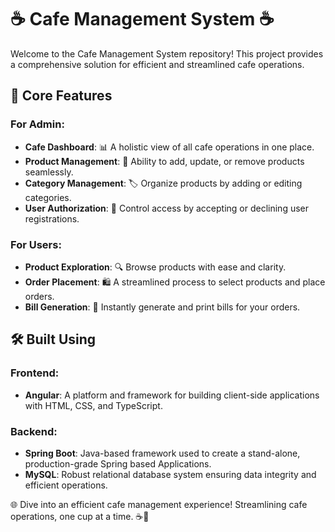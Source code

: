 # ☕ Cafe Management System ☕

Welcome to the Cafe Management System repository! This project provides a comprehensive solution for efficient and streamlined cafe operations.

 

## 🌟 Core Features

### For Admin:

- **Cafe Dashboard**: 📊 A holistic view of all cafe operations in one place.
- **Product Management**: 🥐 Ability to add, update, or remove products seamlessly.
- **Category Management**: 🏷️ Organize products by adding or editing categories.
- **User Authorization**: 🛂 Control access by accepting or declining user registrations.
  
### For Users:

- **Product Exploration**: 🔍 Browse products with ease and clarity.
- **Order Placement**: 🛍️ A streamlined process to select products and place orders.
- **Bill Generation**: 🧾 Instantly generate and print bills for your orders.

## 🛠️ Built Using

### Frontend:
- **Angular**: A platform and framework for building client-side applications with HTML, CSS, and TypeScript.

### Backend:
- **Spring Boot**: Java-based framework used to create a stand-alone, production-grade Spring based Applications.
- **MySQL**: Robust relational database system ensuring data integrity and efficient operations.

🌐 Dive into an efficient cafe management experience! Streamlining cafe operations, one cup at a time. ☕🥐
